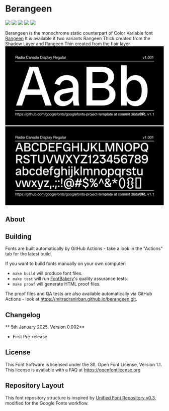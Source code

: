 # Berangeen

 
[![][Fontbakery]](https://mitradranirban.github.io/berangeen/fontbakery/fontbakery-report.html)
[![][Universal]](https://mitradranirban.github.io/berangeen/fontbakery/fontbakery-report.html)
[![][Font File]](https://mitradranirban.github.io/berangeen/fontbakery/fontbakery-report.html)
[![][Repository]](https://mitradranirban.github.io/berangeen/fontbakery/fontbakery-report.html)
[![][OpenType]](https://mitradranirban.github.io/berangeen/fontbakery/fontbakery-report.html)

[Fontbakery]: https://img.shields.io/endpoint?url=https%3A%2F%2Fraw.githubusercontent.com%2Fmitradranirban%2Fberangeen%2Fgh-pages%2Fbadges%2Foverall.json
[Universal]: https://img.shields.io/endpoint?url=https%3A%2F%2Fraw.githubusercontent.com%2Fmitradranirban%2Fberangeen%2Fgh-pages%2Fbadges%2FUniversalProfileChecks.json
[Font File]: https://img.shields.io/endpoint?url=https%3A%2F%2Fraw.githubusercontent.com%2Fmitradranirban%2Fberangeen%2Fgh-pages%2Fbadges%2FFontFileChecks.json
[Repository]: https://img.shields.io/endpoint?url=https%3A%2F%2Fraw.githubusercontent.com%2Fmitradranirban%2Fberangeen%2Fgh-pages%2Fbadges%2FRepositoryChecks.json
[OpenType]: https://img.shields.io/endpoint?url=https%3A%2F%2Fraw.githubusercontent.com%2Fmitradranirban%2Fberangeen%2Fgh-pages%2Fbadges%2FOpenTypeSpecificationChecks.json

Berangeen is the monochrome static counterpart of Color Variable font [Rangeen](https://github.com/mitradranirban/rangeen)
It is available if two variants Rangeen Thick created from the Shadow Layer and Rangeen Thin created from the flair layer
![Sample Image](documentation/image1.png)
![Sample Image](documentation/image2.png)

## About

 
## Building

Fonts are built automatically by GitHub Actions - take a look in the "Actions" tab for the latest build.

If you want to build fonts manually on your own computer:

* `make build` will produce font files.
* `make test` will run [FontBakery](https://github.com/googlefonts/fontbakery)'s quality assurance tests.
* `make proof` will generate HTML proof files.

The proof files and QA tests are also available automatically via GitHub Actions - look at https://mitradranirban.github.io/berangeen.git.

## Changelog

 

** 5th January   2025. Version 0.002**
- First Pre-release 

## License

This Font Software is licensed under the SIL Open Font License, Version 1.1.
This license is available with a FAQ at https://openfontlicense.org

## Repository Layout

This font repository structure is inspired by [Unified Font Repository v0.3](https://github.com/unified-font-repository/Unified-Font-Repository), modified for the Google Fonts workflow.
